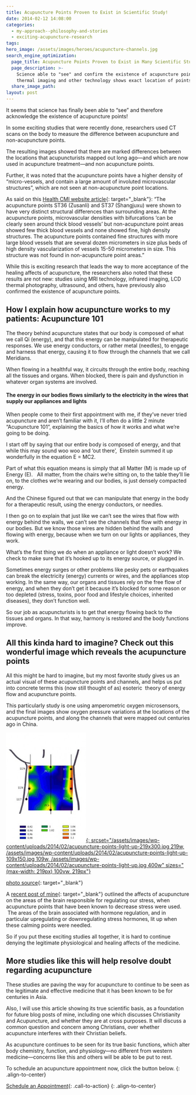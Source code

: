 ```yaml
---
title: Acupuncture Points Proven to Exist in Scientific Study!
date: 2014-02-12 14:08:00
categories:
  - my-approach--philosophy-and-stories
  - exciting-acupuncture-research
tags:
hero_image: /assets/images/heroes/acupuncture-channels.jpg
search_engine_optimization:
  page_title: Acupuncture Points Proven to Exist in Many Scientific Studies
  page_description: >-
    Science able to "see" and confirm the existence of acupuncture points! LCD
    thermal imaging and other technology shows exact location of points.
  share_image_path:
layout: post
---
```


It seems that science has finally been able to “see” and therefore acknowledge the existence of acupuncture points!

In some exciting studies that were recently done, researchers used CT scans on the body to measure the difference between acupuncture and non-acupuncture points.

The resulting images showed that there are marked differences between the locations that acupuncturists mapped out long ago—and which are now used in acupuncture treatment—and non acupuncture points.

Further, it was noted that the acupuncture points have a higher density of “micro-vessels, and contain a large amount of involuted microvascular structures”, which are not seen at non-acupuncture point locations.

As said on this [Health CMI website article](http://www.healthcmi.com/Acupuncture-Continuing-Education-News/1230-new-ct-scans-reveal-acupuncture-points "Acupuncture Points mapped out"){: target="_blank"}: “The acupuncture points ST36 (Zusanli) and ST37 (Shangjuxu) were shown to have very distinct structural differences than surrounding areas. At the acupuncture points, microvascular densities with bifurcations ‘can be clearly seen around thick blood vessels’ but non-acupuncture point areas showed few thick blood vessels and none showed fine, high density structures. The acupuncture points contained fine structures with more large blood vessels that are several dozen micrometers in size plus beds of high density vascularization of vessels 15-50 micrometers in size. This structure was not found in non-acupuncture point areas.”

While this is exciting research that leads the way to more acceptance of the healing affects of acupuncture, the researchers also noted that these results are not new: studies using MRI technology, infrared imaging, LCD thermal photography, ultrasound, and others, have previously also confirmed the existence of acupuncture points.

## How I explain how acupuncture works to my patients: Acupuncture 101

The theory behind acupuncture states that our body is composed of what we call Qi (energy), and that this energy can be manipulated for therapeutic responses. We use energy conductors, or rather metal (needles), to engage and harness that energy, causing it to flow through the channels that we call Meridians.

When flowing in a healthful way, it circuits through the entire body, reaching all the tissues and organs. When blocked, there is pain and dysfunction in whatever organ systems are involved.

#### The energy in our bodies flows similarly to the electricity in the wires that supply our appliances and lights

When people come to their first appointment with me, if they’ve never tried acupuncture and aren’t familiar with it, I’ll often do a little 2 minute “Acupuncture 101”, explaining the basics of how it works and what we’re going to be doing.

I start off by saying that our entire body is composed of energy, and that while this may sound woo woo and ‘out there’,&nbsp; Einstein summed it up wonderfully in the equation E = MC2.

Part of what this equation means is simply that all Matter (M) is made up of Energy (E). &nbsp; All matter, from the chairs we’re sitting on, to the table they’ll lie on, to the clothes we’re wearing and our bodies, is just densely compacted energy.

And the Chinese figured out that we can manipulate that energy in the body for a therapeutic result, using the energy conductors, or needles.

I then go on to explain that just like we can’t see the wires that flow with energy behind the walls, we can’t see the channels that flow with energy in our bodies. But we know those wires are hidden behind the walls and flowing with energy, because when we turn on our lights or appliances, they work.

What’s the first thing we do when an appliance or light doesn’t work? We check to make sure that it’s hooked up to its energy source, or plugged in.

Sometimes energy surges or other problems like pesky pets or earthquakes can break the electricity (energy) currents or wires, and the appliances stop working. In the same way, our organs and tissues rely on the free flow of energy, and when they don’t get it because it’s blocked for some reason or too depleted (stress, toxins, poor food and lifestyle choices, inherited diseases), they don’t function well.

So our job as acupuncturists is to get that energy flowing back to the tissues and organs. In that way, harmony is restored and the body functions improve.

## All this kinda hard to imagine? Check out this wonderful image which reveals the acupuncture points

All this might be hard to imagine, but my most favorite study gives us an actual visual of these acupuncture points and channels, and helps us put into concrete terms this (now still thought of as) esoteric &nbsp;theory of energy flow and acupuncture points.

This particularly study is one using amperometric oxygen microsensors, and the final images show oxygen pressure variations at the locations of the acupuncture points, and along the channels that were mapped out centuries ago in China.

[![Acupuncture points](/assets/images/wp-content/uploads/2014/02/acupuncture-points-light-up-219x300.jpg "Acupuncture Points Light Up"){: srcset="/assets/images/wp-content/uploads/2014/02/acupuncture-points-light-up-219x300.jpg 219w, /assets/images/wp-content/uploads/2014/02/acupuncture-points-light-up-109x150.jpg 109w, /assets/images/wp-content/uploads/2014/02/acupuncture-points-light-up.jpg 400w" sizes="(max-width: 219px) 100vw, 219px"}](/assets/images/wp-content/uploads/2014/02/acupuncture-points-light-up.jpg)

[photo source](http://www.healthcmi.com/Acupuncture-Continuing-Education-News/1230-new-ct-scans-reveal-acupuncture-points "acupuncture point photo source"){: target="_blank"}

A [recent post of mine](http://www.wisdomwaysacupuncture.com/2017/04/11/new-study-shows-how-acupuncture-helps-stress/ "acupuncture reduces stress"){: target="_blank"} outlined the affects of acupuncture on the areas of the brain responsible for regulating our stress, when acupuncture points that have been known to decrease stress were used. &nbsp;The areas of the brain associated with hormone regulation, and in particular upregulating or downregulating stress hormones, lit up when these calming points were needled. &nbsp;

So if you put these exciting studies all together, it is hard to continue denying the legitimate physiological and healing affects of the medicine.

## More studies like this will help resolve doubt regarding acupuncture

These studies are paving the way for acupuncture to continue to be seen as the legitimate and effective medicine that it has been known to be for centuries in Asia.&nbsp;

Also, I will use this article showing its true scientific basis, as a foundation for future blog posts of mine, including one which discusses Christianity and Acupuncture, and whether they are at cross purposes. It will discuss a common question and concern among Christians, over whether acupuncture interferes with their Christian beliefs.

As acupuncture continues to be seen for its true basic functions, which alter body chemistry, function, and physiology—no different from western medicine—concerns like this and others will be able to be put to rest.

To schedule an acupuncture appointment now, click the button below.
{: .align-to-center}

[Schedule an Appointment](/make-an-appointment/){: .call-to-action}
{: .align-to-center}